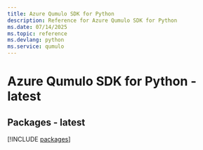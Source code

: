 ```yaml
---
title: Azure Qumulo SDK for Python
description: Reference for Azure Qumulo SDK for Python
ms.date: 07/14/2025
ms.topic: reference
ms.devlang: python
ms.service: qumulo
---
```

# Azure Qumulo SDK for Python - latest
## Packages - latest
[!INCLUDE [packages](qumulo-index.md)]